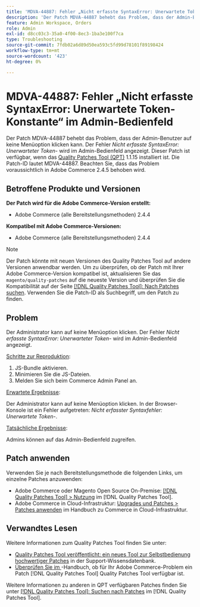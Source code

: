 ```yaml
---
title: 'MDVA-44887: Fehler „Nicht erfasste SyntaxError: Unerwartete Token-Konstante“ im Admin-Bedienfeld'
description: 'Der Patch MDVA-44887 behebt das Problem, dass der Admin-Benutzer auf keine Menüoption klicken kann. Der Fehler *Nicht erfasster Syntaxfehler: Unerwartete Tokenanzahl* wird im Admin-Bedienfeld angezeigt. Dieser Patch ist verfügbar, wenn das [Quality Patches Tool (QPT)](https://experienceleague.adobe.com/en/docs/commerce-operations/tools/quality-patches-tool/quality-patches-tool-to-self-serve-quality-patches) 1.1.15 installiert ist. Die Patch-ID lautet MDVA-44887. Beachten Sie, dass das Problem voraussichtlich in Adobe Commerce 2.4.5 behoben wird.'
feature: Admin Workspace, Orders
role: Admin
exl-id: d8cc03c3-35a0-4f00-8ec3-1ba3e100f7ca
type: Troubleshooting
source-git-commit: 7fdb02a6d89d50ea593c5fd99d78101f89198424
workflow-type: tm+mt
source-wordcount: '423'
ht-degree: 0%

---
```


# MDVA-44887: Fehler „Nicht erfasste SyntaxError: Unerwartete Token-Konstante“ im Admin-Bedienfeld

Der Patch MDVA-44887 behebt das Problem, dass der Admin-Benutzer auf keine Menüoption klicken kann. Der Fehler *Nicht erfasste SyntaxError: Unerwarteter Token-* wird im Admin-Bedienfeld angezeigt. Dieser Patch ist verfügbar, wenn das [Quality Patches Tool (QPT)](https://experienceleague.adobe.com/en/docs/commerce-operations/tools/quality-patches-tool/quality-patches-tool-to-self-serve-quality-patches) 1.1.15 installiert ist. Die Patch-ID lautet MDVA-44887. Beachten Sie, dass das Problem voraussichtlich in Adobe Commerce 2.4.5 behoben wird.

## Betroffene Produkte und Versionen

**Der Patch wird für die Adobe Commerce-Version erstellt:**

* Adobe Commerce (alle Bereitstellungsmethoden) 2.4.4

**Kompatibel mit Adobe Commerce-Versionen:**

* Adobe Commerce (alle Bereitstellungsmethoden) 2.4.4

>[!NOTE]
>
>Der Patch könnte mit neuen Versionen des Quality Patches Tool auf andere Versionen anwendbar werden. Um zu überprüfen, ob der Patch mit Ihrer Adobe Commerce-Version kompatibel ist, aktualisieren Sie das `magento/quality-patches` auf die neueste Version und überprüfen Sie die Kompatibilität auf der Seite [[!DNL Quality Patches Tool]: Nach Patches suchen](https://experienceleague.adobe.com/en/docs/commerce-operations/tools/quality-patches-tool/quality-patches-tool-to-self-serve-quality-patches). Verwenden Sie die Patch-ID als Suchbegriff, um den Patch zu finden.

## Problem

Der Administrator kann auf keine Menüoption klicken. Der Fehler *Nicht erfasste SyntaxError: Unerwarteter Token-* wird im Admin-Bedienfeld angezeigt.

<u>Schritte zur Reproduktion</u>:

1. JS-Bundle aktivieren.
1. Minimieren Sie die JS-Dateien.
1. Melden Sie sich beim Commerce Admin Panel an.

<u>Erwartete Ergebnisse</u>:

Der Administrator kann auf keine Menüoption klicken. In der Browser-Konsole ist ein Fehler aufgetreten: *Nicht erfasster Syntaxfehler: Unerwartete Token-*.

<u>Tatsächliche Ergebnisse</u>:

Admins können auf das Admin-Bedienfeld zugreifen.

## Patch anwenden

Verwenden Sie je nach Bereitstellungsmethode die folgenden Links, um einzelne Patches anzuwenden:

* Adobe Commerce oder Magento Open Source On-Premise: [[!DNL Quality Patches Tool] > Nutzung](/help/tools/quality-patches-tool/usage.md) im [!DNL Quality Patches Tool].
* Adobe Commerce in Cloud-Infrastruktur: [Upgrades und Patches > Patches anwenden](https://experienceleague.adobe.com/docs/commerce-cloud-service/user-guide/develop/upgrade/apply-patches.html) im Handbuch zu Commerce in Cloud-Infrastruktur.

## Verwandtes Lesen

Weitere Informationen zum Quality Patches Tool finden Sie unter:

* [Quality Patches Tool veröffentlicht: ein neues Tool zur Selbstbedienung hochwertiger Patches](https://experienceleague.adobe.com/en/docs/commerce-operations/tools/quality-patches-tool/quality-patches-tool-to-self-serve-quality-patches) in der Support-Wissensdatenbank.
* [Überprüfen Sie im ](/help/tools/quality-patches-tool/patches-available-in-qpt/check-patch-for-magento-issue-with-magento-quality-patches.md)-Handbuch, ob für Ihr Adobe Commerce-Problem ein Patch [!DNL Quality Patches Tool] Quality Patches Tool verfügbar ist.

Weitere Informationen zu anderen in QPT verfügbaren Patches finden Sie unter [[!DNL Quality Patches Tool]: Suchen nach Patches](https://experienceleague.adobe.com/tools/commerce-quality-patches/index.html) im [!DNL Quality Patches Tool].
